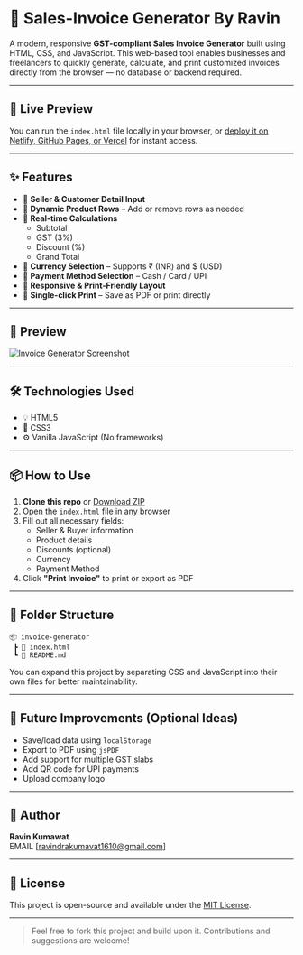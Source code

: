 # 🧾 Sales-Invoice Generator By Ravin

A modern, responsive **GST-compliant Sales Invoice Generator** built using HTML, CSS, and JavaScript. This web-based tool enables businesses and freelancers to quickly generate, calculate, and print customized invoices directly from the browser — no database or backend required.

---

## 🚀 Live Preview

You can run the `index.html` file locally in your browser, or [deploy it on Netlify, GitHub Pages, or Vercel](https://vercel.com/) for instant access.

---

## ✨ Features

- 🔹 **Seller & Customer Detail Input**
- 🔹 **Dynamic Product Rows** – Add or remove rows as needed
- 🔹 **Real-time Calculations**
  - Subtotal
  - GST (3%)
  - Discount (%)
  - Grand Total
- 🔹 **Currency Selection** – Supports ₹ (INR) and $ (USD)
- 🔹 **Payment Method Selection** – Cash / Card / UPI
- 🔹 **Responsive & Print-Friendly Layout**
- 🔹 **Single-click Print** – Save as PDF or print directly

---

## 📸 Preview

![Invoice Generator Screenshot](screenshot.png) <!-- Replace with your actual screenshot path or delete this section if not available -->

---

## 🛠️ Technologies Used

- 💡 HTML5
- 🎨 CSS3
- ⚙️ Vanilla JavaScript (No frameworks)

---

## 📦 How to Use

1. **Clone this repo** or [Download ZIP](https://github.com/your-username/your-repo-name/archive/refs/heads/main.zip)
2. Open the `index.html` file in any browser
3. Fill out all necessary fields:
   - Seller & Buyer information
   - Product details
   - Discounts (optional)
   - Currency
   - Payment Method
4. Click **"Print Invoice"** to print or export as PDF

---

## 📁 Folder Structure

```
📦 invoice-generator
 ┣ 📄 index.html
 ┗ 📄 README.md
```

You can expand this project by separating CSS and JavaScript into their own files for better maintainability.

---

## 📌 Future Improvements (Optional Ideas)

- Save/load data using `localStorage`
- Export to PDF using `jsPDF`
- Add support for multiple GST slabs
- Add QR code for UPI payments
- Upload company logo

---

## 👤 Author

**Ravin Kumawat**  
EMAIL [ravindrakumavat1610@gmail.com]   

---

## 📃 License

This project is open-source and available under the [MIT License](LICENSE).

---

> Feel free to fork this project and build upon it. Contributions and suggestions are welcome!
